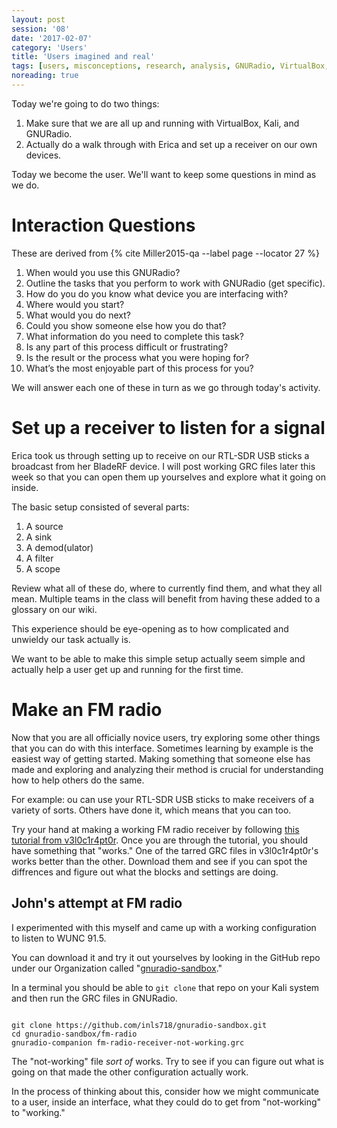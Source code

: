 ```yaml
--- 
layout: post 
session: '08' 
date: '2017-02-07' 
category: 'Users' 
title: 'Users imagined and real' 
tags: [users, misconceptions, research, analysis, GNURadio, VirtualBox, Kali] 
noreading: true
--- 
```


Today we're going to do two things: 

1. Make sure that we are all up and running with VirtualBox, Kali, and GNURadio. 
2. Actually do a walk through with Erica and set up a receiver on our own devices. 

Today we become the user. We'll want to keep some questions in mind as we do. 

<excerpt/>

# Interaction Questions

These are derived from {% cite Miller2015-qa --label page --locator 27 %}

1. When would you use this GNURadio?
2. Outline the tasks that you perform to work with GNURadio (get specific).
3. How do you do you know what device you are interfacing with?
4. Where would you start?
5. What would you do next?
6. Could you show someone else how you do that?
7. What information do you need to complete this task?
8. Is any part of this process difficult or frustrating?
9. Is the result or the process what you were hoping for?
10. What’s the most enjoyable part of this process for you?

We will answer each one of these in turn as we go through today's activity. 

# Set up a receiver to listen for a signal

Erica took us through setting up to receive on our RTL-SDR USB sticks a broadcast from her BladeRF device. 
I will post working GRC files later this week so that you can open them up yourselves and explore what it going on inside. 

The basic setup consisted of several parts:

1. A source
2. A sink
3. A demod(ulator)
4. A filter
5. A scope

Review what all of these do, where to currently find them, and what they all mean. 
Multiple teams in the class will benefit from having these added to a glossary on our wiki. 

This experience should be eye-opening as to how complicated and unwieldy our task actually is. 

We want to be able to make this simple setup actually seem simple and actually help a user get up and running for the first time. 

# Make an FM radio

Now that you are all officially novice users, try exploring some other things that you can do with this interface.
Sometimes learning by example is the easiest way of getting started. 
Making something that someone else has made and exploring and analyzing their method is crucial for understanding how to help others do the same. 

For example: ou can use your RTL-SDR USB sticks to make receivers of a variety of sorts. 
Others have done it, which means that you can too. 

Try your hand at making a working FM radio receiver by following [this tutorial from v3l0c1r4pt0r](http://v3l0c1r4pt0r.tk/2013/11/01/using-gnu-radio-companion-simple-fm-radio-tutorial/). 
Once you are through the tutorial, you should have something that "works." 
One of the tarred GRC files in v3l0c1r4pt0r's works better than the other.
Download them and see if you can spot the diffrences and figure out what the blocks and settings are doing. 

## John's attempt at FM radio

I experimented with this myself and came up with a working configuration to listen to WUNC 91.5. 

You can download it and try it out yourselves by looking in the GitHub repo under our Organization called "[gnuradio-sandbox](https://github.com/inls718/gnuradio-sandbox)." 

In a terminal you should be able to `git clone` that repo on your Kali system and then run the GRC files in GNURadio. 

```

git clone https://github.com/inls718/gnuradio-sandbox.git
cd gnuradio-sandbox/fm-radio
gnuradio-companion fm-radio-receiver-not-working.grc

```

The "not-working" file _sort of_  works. 
Try to see if you can figure out what is going on that made the other configuration actually work.

In the process of thinking about this, consider how we might communicate to a user, inside an interface, what they could do to get from "not-working" to "working."